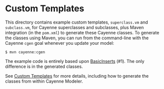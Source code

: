 Custom Templates
================

This directory contains example custom templates, `superclass.vm` and `subclass.vm`, for Cayenne superclasses and subclasses, plus Maven integration (in the `pom.xml`) to generate these Cayenne classes.  To generate the classes using Maven, you can run from the command-line with the Cayenne `cgen` goal whenever you update your model:

    $ mvn cayenne:cgen

The example code is entirely based upon [BasicInserts](https://github.com/mrg/cbe/tree/master/InsertingObjects/BasicInserts) (#1).  The only difference is in the generated classes.

See [Custom Templates](http://mrg.github.com/cbe/custom-templates.html) for more details, including how to generate the classes from within Cayenne Modeler.
